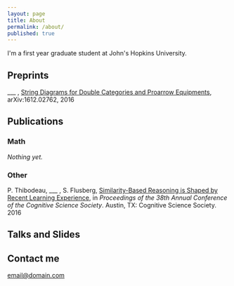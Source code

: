```yaml
---
layout: page
title: About
permalink: /about/
published: true
---
```


I'm a first year graduate student at John's Hopkins University.

## Preprints

\_\_\_ , [String Diagrams for Double Categories and Proarrow Equipments](https://arxiv.org/abs/1612.02762), arXiv:1612.02762, 2016

## Publications

### Math

_Nothing yet._

### Other

P. Thibodeau, \_\_\_ , S. Flusberg, [Similarity-Based Reasoning is Shaped by Recent Learning Experience](http://www.stephenflusberg.com/uploads/2/6/9/4/26942597/2016_thibodeau_myers_flusberg.pdf), in _Proceedings of the 38th Annual Conference of the Cognitive Science Society_. Austin, TX: Cognitive Science Society. 2016

## Talks and Slides



## Contact me

[email@domain.com](mailto:email@domain.com)
